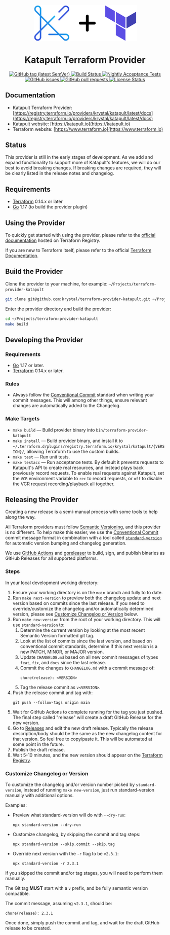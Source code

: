 <p align="center">
  <a href="https://registry.terraform.io/providers/krystal/katapult/latest/docs"><img alt="logo" width="325px" src="https://github.com/krystal/terraform-provider-katapult/raw/main/img/logo.svg" /></a>
</p>

<h1 align="center">
  Katapult Terraform Provider
</h1>

<p align="center">
  <a href="https://github.com/krystal/terraform-provider-katapult/releases">
    <img src="https://img.shields.io/github/v/tag/krystal/terraform-provider-katapult?label=release" alt="GitHub tag (latest SemVer)">
  </a>
  <a href="https://github.com/krystal/terraform-provider-katapult/actions/workflows/ci.yml">
    <img src="https://img.shields.io/github/workflow/status/krystal/terraform-provider-katapult/CI.svg?logo=github" alt="Build Status">
  </a>
  <a href="https://github.com/krystal/terraform-provider-katapult/actions/workflows/nightly.yml">
    <img src="https://img.shields.io/github/workflow/status/krystal/terraform-provider-katapult/Nightly%20Acceptance%20Tests.svg?logo=github&label=nightly%20acceptance%20tests" alt="Nightly Acceptance Tests">
  </a>
  <a href="https://github.com/krystal/terraform-provider-katapult/issues">
    <img src="https://img.shields.io/github/issues-raw/krystal/terraform-provider-katapult.svg?style=flat&logo=github&logoColor=white" alt="GitHub issues">
  </a>
  <a href="https://github.com/krystal/terraform-provider-katapult/pulls">
    <img src="https://img.shields.io/github/issues-pr-raw/krystal/terraform-provider-katapult.svg?style=flat&logo=github&logoColor=white" alt="GitHub pull requests">
  </a>
  <a href="https://github.com/krystal/terraform-provider-katapult/blob/master/LICENSE">
    <img src="https://img.shields.io/github/license/krystal/terraform-provider-katapult.svg?style=flat" alt="License Status">
  </a>
</p>

## Documentation

- Katapult Terraform Provider:
  [https://registry.terraform.io/providers/krystal/katapult/latest/docs](https://registry.terraform.io/providers/krystal/katapult/latest/docs)
- Katapult website: [https://katapult.io](https://katapult.io)
- Terraform website: [https://www.terraform.io](https://www.terraform.io)

## Status

This provider is still in the early stages of development. As we add and expand
functionality to support more of Katapult's features, we will do our best to
avoid breaking changes. If breaking changes are required, they will be clearly
listed in the release notes and changelog.

## Requirements

- [Terraform](https://www.terraform.io/downloads.html) 0.14.x or later
- [Go](https://golang.org/dl/) 1.17 (to build the provider plugin)

## Using the Provider

To quickly get started with using the provider, please refer to the
[official documentation](https://registry.terraform.io/providers/krystal/katapult/latest/docs)
hosted on Terraform Registry.

If you are new to Terraform itself, please refer to the official
[Terraform Documentation](https://www.terraform.io/docs/index.html).

## Build the Provider

Clone the provider to your machine, for example:
`~/Projects/terraform-provider-katapult`

```bash
git clone git@github.com:krystal/terraform-provider-katapult.git ~/Projects/terraform-provider-katapult
```

Enter the provider directory and build the provider:

```bash
cd ~/Projects/terraform-provider-katapult
make build
```

## Developing the Provider

### Requirements

- [Go](https://golang.org/dl/) 1.17 or later.
- [Terraform](https://www.terraform.io/downloads.html) 0.14.x or later.

### Rules

- Always follow the
  [Conventional Commit](https://www.conventionalcommits.org/en/v1.0.0/) standard
  when writing your commit messages. This will among other things, ensure
  relevant changes are automatically added to the Changelog.

### Make Targets

- `make build` — Build provider binary into `bin/terraform-provider-katapult`
- `make install` — Build provider binary, and install it to
  `~/.terraform.d/plugins/registry.terraform.io/krystal/katapult/{VERSION}/`,
  allowing Terraform to use the custom builds.
- `make test` — Run unit tests.
- `make testacc` — Run acceptance tests. By default it prevents requests to
  Katapult's API to create real resources, and instead plays back previously
  record requests. To enable real requests against Katapult, set the `VCR`
  environment variable to `rec` to record requests, or `off` to disable the VCR
  request recording/playback all together.

## Releasing the Provider

Creating a new release is a semi-manual process with some tools to help along
the way.

All Terraform providers must follow [Semantic Versioning](https://semver.org),
and this provider is no different. To help make this easier, we use the
[Conventional Commit](https://www.conventionalcommits.org/en/v1.0.0/) commit
message format in combination with a tool called
[`standard-version`](https://github.com/conventional-changelog/standard-version)
for automatic version bumping and changelog generation.

We use [GitHub Actions](https://github.com/features/actions) and
[goreleaser](https://goreleaser.com) to build, sign, and publish binaries as
GitHub Releases for all supported platforms.

### Steps

In your local development working directory:

1. Ensure your working directory is on the `main` branch and fully to to date.
2. Run `make next-version` to preview both the changelog update and next version
   based on commits since the last release. If you need to override/customize
   the changelog and/or automatically determined version, please see
   [Customize Changelog or Version](#customize-changelog-or-version) below.
3. Run `make new-version` from the root of your working directory. This will use
   `standard-version` to:
   1. Determine the current version by looking at the most recent Semantic
      Version formatted git tag.
   2. Look at the list of commits since the last version, and based on
      conventional commit standards, determine if this next version is a new
      PATCH, MINOR, or MAJOR version.
   3. Update `CHANGELOG.md` based on all new commit messages of types `feat`,
      `fix`, and `docs` since the last release.
   4. Commit the changes to `CHANGELOG.md` with a commit message of:
      ```
      chore(release): <VERSION>
      ```
   5. Tag the release commit as `v<VERSION>`.
4. Push the release commit and tag with:
   ```
   git push --follow-tags origin main
   ```
5. Wait for GitHub Actions to complete running for the tag you just pushed. The
   final step called "release" will create a draft GitHub Release for the new
   version.
6. Go to
   [Releases](https://github.com/krystal/terraform-provider-katapult/releases)
   and edit the new draft release. Typically the release description/body should
   be the same as the new changelog content for that version. So feel free to
   copy/paste it. This will be automated at some point in the future.
7. Publish the draft release.
8. Wait 5-10 minutes, and the new version should appear on the
   [Terraform Registry](https://registry.terraform.io/providers/krystal/katapult/latest).

### Customize Changelog or Version

To customize the changelog and/or version number picked by `standard-version`,
instead of running `make new-version`, just run standard-version manually with
additional options.

Examples:

- Preview what standard-version will do with `--dry-run`:
  ```
  npx standard-version --dry-run
  ```
- Customize changelog, by skipping the commit and tag steps:
  ```
  npx standard-version --skip.commit --skip.tag
  ```
- Override next version with the `-r` flag to be `v2.3.1`:
  ```
  npx standard-version -r 2.3.1
  ```

If you skipped the commit and/or tag stages, you will need to perform them
manually.

The Git tag **MUST** start with a `v` prefix, and be fully semantic version
compatible.

The commit message, assuming `v2.3.1`, should be:

```
chore(release): 2.3.1
```

Once done, simply push the commit and tag, and wait for the draft GitHub release
to be created.
